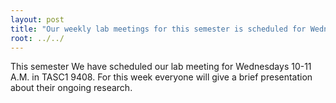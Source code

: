 ```yaml
---
layout: post
title: "Our weekly lab meetings for this semester is scheduled for Wednesdays 10-11"
root: ../../
---
```


This semester We have scheduled our lab meeting for Wednesdays 10-11 A.M. in TASC1 9408. For this week everyone will give a brief presentation about their ongoing research.
